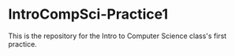 # IntroCompSci-Practice1
This is the repository for the Intro to Computer Science class's first practice.
